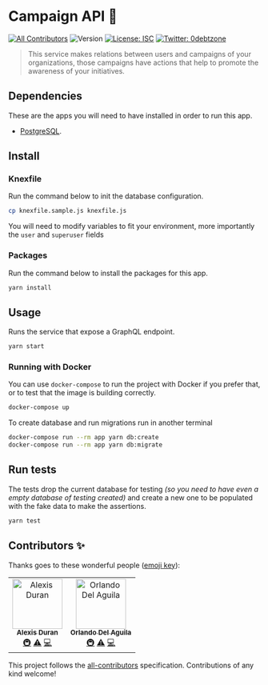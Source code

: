 # Campaign API 👋

[![All Contributors](https://img.shields.io/badge/all_contributors-2-orange.svg?style=flat-square)](#contributors)
![Version](https://img.shields.io/badge/version-1.0.0-blue.svg?cacheSeconds=2592000)
[![License: ISC](https://img.shields.io/badge/License-ISC-yellow.svg)](#)
[![Twitter: 0debtzone](https://img.shields.io/twitter/follow/0debtzone.svg?style=social)](https://twitter.com/0debtzone)

> This service makes relations between users and campaigns of your organizations, those campaigns have actions that help to promote the awareness of your initiatives.

## Dependencies

These are the apps you will need to have installed in order to run this app.

- [PostgreSQL](https://www.postgresql.org/).

## Install

### Knexfile

Run the command below to init the database configuration.

```sh
cp knexfile.sample.js knexfile.js
```

You will need to modify variables to fit your environment, more importantly the `user` and `superuser` fields

### Packages

Run the command below to install the packages for this app.

```sh
yarn install
```

## Usage

Runs the service that expose a GraphQL endpoint.

```sh
yarn start
```

### Running with Docker

You can use `docker-compose` to run the project with Docker if you prefer that, or to test that the image is building correctly.

```sh
docker-compose up
```

To create database and run migrations run in another terminal

```sh
docker-compose run --rm app yarn db:create
docker-compose run --rm app yarn db:migrate
```

## Run tests

The tests drop the current database for testing _(so you need to have even a empty database of testing created)_ and create a new one to be populated with the fake data to make the assertions.

```sh
yarn test
```

## Contributors ✨

Thanks goes to these wonderful people ([emoji key](https://allcontributors.org/docs/en/emoji-key)):

<!-- ALL-CONTRIBUTORS-LIST:START - Do not remove or modify this section -->
<!-- prettier-ignore -->
<table>
  <tr>
    <td align="center"><a href="https://github.com/duranmla"><img src="https://avatars2.githubusercontent.com/u/1425162?v=4" width="100px;" alt="Alexis Duran"/><br /><sub><b>Alexis Duran</b></sub></a><br /><a href="#infra-duranmla" title="Infrastructure (Hosting, Build-Tools, etc)">🚇</a> <a href="https://github.com/duranmla/social-giveaways/commits?author=duranmla" title="Tests">⚠️</a> <a href="https://github.com/duranmla/social-giveaways/commits?author=duranmla" title="Code">💻</a></td>
    <td align="center"><a href="https://www.orlandodelaguila.com"><img src="https://avatars3.githubusercontent.com/u/849872?v=4" width="100px;" alt="Orlando Del Aguila"/><br /><sub><b>Orlando Del Aguila</b></sub></a><br /><a href="#infra-orlando" title="Infrastructure (Hosting, Build-Tools, etc)">🚇</a> <a href="https://github.com/duranmla/social-giveaways/commits?author=orlando" title="Tests">⚠️</a> <a href="https://github.com/duranmla/social-giveaways/commits?author=orlando" title="Code">💻</a></td>
  </tr>
</table>

<!-- ALL-CONTRIBUTORS-LIST:END -->

This project follows the [all-contributors](https://github.com/all-contributors/all-contributors) specification. Contributions of any kind welcome!
